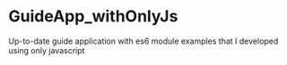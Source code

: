 # GuideApp_withOnlyJs
 Up-to-date guide application with es6 module examples that I developed using only javascript
